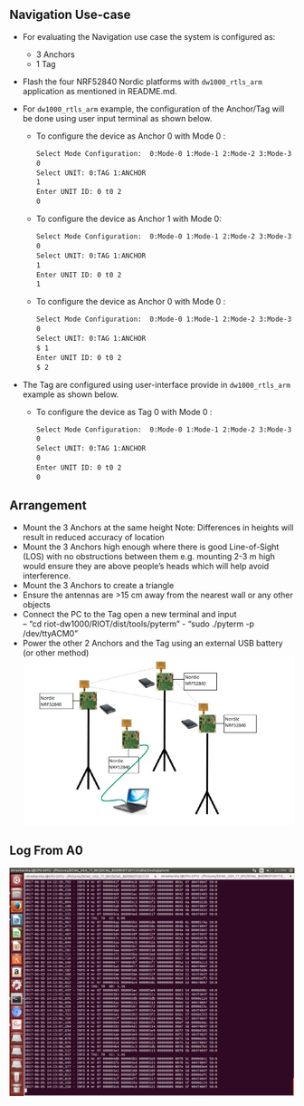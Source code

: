 ## Navigation Use-case
* For evaluating the Navigation use case the system is configured as:
   * 3 Anchors
   * 1 Tag
  
* Flash the four NRF52840 Nordic platforms with `dw1000_rtls_arm` application as mentioned in README.md. 
* For `dw1000_rtls_arm` example, the configuration of the Anchor/Tag will be done using user input terminal as shown below.
    * To configure the device as Anchor 0 with Mode 0 :
        ```bash
        Select Mode Configuration:  0:Mode-0 1:Mode-1 2:Mode-2 3:Mode-3
        0
        Select UNIT: 0:TAG 1:ANCHOR
        1
        Enter UNIT ID: 0 t0 2
        0
        ```
    * To configure the device as Anchor 1 with Mode 0: 
      ```bash
      Select Mode Configuration:  0:Mode-0 1:Mode-1 2:Mode-2 3:Mode-3
      0
      Select UNIT: 0:TAG 1:ANCHOR
      1
      Enter UNIT ID: 0 t0 2
      1
      ```
    * To configure the device as Anchor 0 with Mode 0 : 
      ```bash
      Select Mode Configuration:  0:Mode-0 1:Mode-1 2:Mode-2 3:Mode-3
      0
      Select UNIT: 0:TAG 1:ANCHOR
      $ 1
      Enter UNIT ID: 0 t0 2
      $ 2
      ```
* The Tag are configured using user-interface provide in `dw1000_rtls_arm` example as shown below.
    * To configure the device as Tag 0 with Mode 0 : 
       ```bash
       Select Mode Configuration:  0:Mode-0 1:Mode-1 2:Mode-2 3:Mode-3
       0
       Select UNIT: 0:TAG 1:ANCHOR
       0
       Enter UNIT ID: 0 t0 2
       0
       ```
## Arrangement
* Mount the 3 Anchors at the same height
  Note: Differences in heights will result in reduced accuracy of location
* Mount the 3 Anchors high enough where there is good Line-of-Sight (LOS) with no
obstructions between them e.g. mounting 2-3 m high would ensure they are above
people’s heads which will help avoid interference.
* Mount the 3 Anchors to create a triangle
* Ensure the antennas are >15 cm away from the nearest wall or any other objects
* Connect the PC to the Tag 
     open a new terminal and input  
           – “cd riot-dw1000/RIOT/dist/tools/pyterm”
           - “sudo ./pyterm -p /dev/ttyACM0”
* Power the other 2 Anchors and the Tag using an external USB battery (or other
method)
![Navigation](./images/Navigation.PNG)
## Log From A0
![Navigation Log](./images/Navigatio.png)
